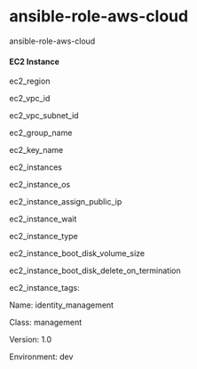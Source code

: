 # ansible-role-aws-cloud
ansible-role-aws-cloud


#### EC2 Instance

ec2_region

ec2_vpc_id

ec2_vpc_subnet_id

ec2_group_name

ec2_key_name

ec2_instances

ec2_instance_os

ec2_instance_assign_public_ip

ec2_instance_wait

ec2_instance_type

ec2_instance_boot_disk_volume_size

ec2_instance_boot_disk_delete_on_termination

ec2_instance_tags:

  Name: identity_management

  Class: management

  Version: 1.0

  Environment: dev
